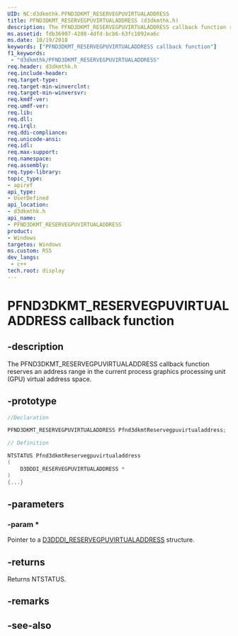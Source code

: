 ```yaml
---
UID: NC:d3dkmthk.PFND3DKMT_RESERVEGPUVIRTUALADDRESS
title: PFND3DKMT_RESERVEGPUVIRTUALADDRESS (d3dkmthk.h)
description: The PFND3DKMT_RESERVEGPUVIRTUALADDRESS callback function reserves an address range in the current process graphics processing unit (GPU) virtual address space.
ms.assetid: fdb36907-4288-4dfd-bcb6-63fc1092ea6c
ms.date: 10/19/2018
keywords: ["PFND3DKMT_RESERVEGPUVIRTUALADDRESS callback function"]
f1_keywords:
 - "d3dkmthk/PFND3DKMT_RESERVEGPUVIRTUALADDRESS"
req.header: d3dkmthk.h
req.include-header:
req.target-type:
req.target-min-winverclnt:
req.target-min-winversvr:
req.kmdf-ver:
req.umdf-ver:
req.lib:
req.dll:
req.irql: 
req.ddi-compliance:
req.unicode-ansi:
req.idl:
req.max-support:
req.namespace:
req.assembly:
req.type-library: 
topic_type: 
- apiref
api_type: 
- UserDefined
api_location: 
- d3dkmthk.h
api_name: 
- PFND3DKMT_RESERVEGPUVIRTUALADDRESS
product:
- Windows
targetos: Windows
ms.custom: RS5
dev_langs:
 - c++
tech.root: display
---
```


# PFND3DKMT_RESERVEGPUVIRTUALADDRESS callback function

## -description

The PFND3DKMT_RESERVEGPUVIRTUALADDRESS callback function reserves an address range in the current process graphics processing unit (GPU) virtual address space.

## -prototype

```cpp
//Declaration

PFND3DKMT_RESERVEGPUVIRTUALADDRESS Pfnd3dkmtReservegpuvirtualaddress; 

// Definition

NTSTATUS Pfnd3dkmtReservegpuvirtualaddress 
(
	D3DDDI_RESERVEGPUVIRTUALADDRESS *
)
{...}

```

## -parameters

### -param * 

Pointer to a [D3DDDI_RESERVEGPUVIRTUALADDRESS](../d3dukmdt/ns-d3dukmdt-d3dddi_reservegpuvirtualaddress.md) structure.

## -returns

Returns NTSTATUS.


## -remarks




## -see-also

